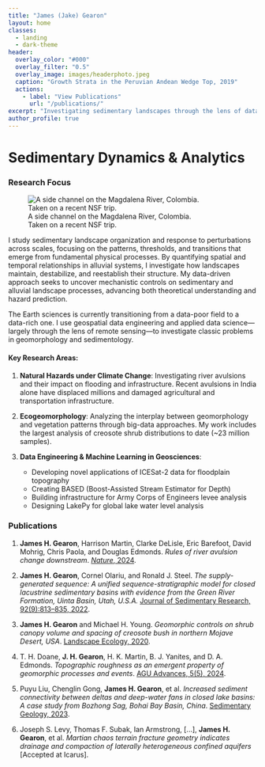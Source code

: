 ```yaml
---
title: "James (Jake) Gearon"
layout: home
classes:
  - landing
  - dark-theme
header:
  overlay_color: "#000"
  overlay_filter: "0.5"
  overlay_image: images/headerphoto.jpeg
  caption: "Growth Strata in the Peruvian Andean Wedge Top, 2019"
  actions:
    - label: "View Publications"
      url: "/publications/"
excerpt: "Investigating sedimentary landscapes through the lens of data science and remote sensing"
author_profile: true
---
```


# Sedimentary Dynamics & Analytics

### Research Focus

<figure class="align-right" style="width: 350px">
  <img src="images/homepagephoto.jpeg" alt="A side channel on the Magdalena River, Colombia. Taken on a recent NSF trip.">
  <figcaption>A side channel on the Magdalena River, Colombia. Taken on a recent NSF trip.</figcaption>
</figure>

 I study sedimentary landscape organization and response to perturbations across scales, focusing on the patterns, thresholds, and transitions that emerge from fundamental physical processes. By quantifying spatial and temporal relationships in alluvial systems, I investigate how landscapes maintain, destabilize, and reestablish their structure. My data-driven approach seeks to uncover mechanistic controls on sedimentary and alluvial landscape processes, advancing both theoretical understanding and hazard prediction.

The Earth sciences is currently transitioning from a data-poor field to a data-rich one. I use geospatial data engineering and applied data science—largely through the lens of remote sensing—to investigate classic problems in geomorphology and sedimentology. 

#### Key Research Areas:

1. **Natural Hazards under Climate Change**: Investigating river avulsions and their impact on flooding and infrastructure. Recent avulsions in India alone have displaced millions and damaged agricultural and transportation infrastructure.

2. **Ecogeomorphology**: Analyzing the interplay between geomorphology and vegetation patterns through big-data approaches. My work includes the largest analysis of creosote shrub distributions to date (~23 million samples).

3. **Data Engineering & Machine Learning in Geosciences**: 
   - Developing novel applications of ICESat-2 data for floodplain topography
   - Creating BASED (Boost-Assisted Stream Estimator for Depth)
   - Building infrastructure for Army Corps of Engineers levee analysis
   - Designing LakePy for global lake water level analysis

### Publications

1. **James H. Gearon**, Harrison Martin, Clarke DeLisle, Eric Barefoot, David Mohrig, Chris Paola, and Douglas Edmonds. *Rules of river avulsion change downstream*. [_Nature_, 2024](https://doi.org/10.1038/s41586-024-07964-2).

2. **James H. Gearon**, Cornel Olariu, and Ronald J. Steel. *The supply-generated sequence: A unified sequence-stratigraphic model for closed lacustrine sedimentary basins with evidence from the Green River Formation, Uinta Basin, Utah, U.S.A.* [Journal of Sedimentary Research, 92(9):813–835, 2022](https://doi.org/10.2110/jsr.2022.043).

3. **James H. Gearon** and Michael H. Young. *Geomorphic controls on shrub canopy volume and spacing of creosote bush in northern Mojave Desert, USA*. [Landscape Ecology, 2020](https://doi.org/10.1007/s10980-020-01149-8).

4. T. H. Doane, **J. H. Gearon**, H. K. Martin, B. J. Yanites, and D. A. Edmonds. *Topographic roughness as an emergent property of geomorphic processes and events*. [AGU Advances, 5(5), 2024](https://doi.org/10.1029/2023AV000921).

5. Puyu Liu, Chenglin Gong, **James H. Gearon**, et al. *Increased sediment connectivity between deltas and deep-water fans in closed lake basins: A case study from Bozhong Sag, Bohai Bay Basin, China*. [Sedimentary Geology, 2023](https://doi.org/10.1016/j.sedgeo.2023.106561).

6. Joseph S. Levy, Thomas F. Subak, Ian Armstrong, [...], **James H. Gearon**, et al. *Martian chaos terrain fracture geometry indicates drainage and compaction of laterally heterogeneous confined aquifers* [Accepted at Icarus].
